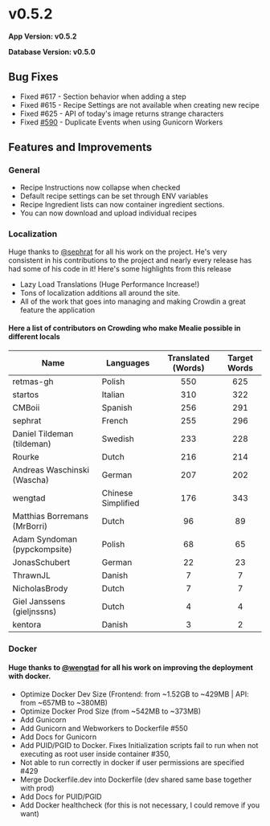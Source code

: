 # v0.5.2

**App Version: v0.5.2**

**Database Version: v0.5.0**

## Bug Fixes
- Fixed #617 - Section behavior when adding a step
- Fixed #615 - Recipe Settings are not available when creating new recipe
- Fixed #625 - API of today's image returns strange characters
- Fixed [#590](https://github.com/hay-kot/mealie/issues/590) - Duplicate Events when using Gunicorn Workers

## Features and Improvements

### General
- Recipe Instructions now collapse when checked
- Default recipe settings can be set through ENV variables
- Recipe Ingredient lists can now container ingredient sections. 
- You can now download and upload individual recipes


### Localization

Huge thanks to [@sephrat](https://github.com/sephrat) for all his work on the project. He's very consistent in his contributions to the project and nearly every release has had some of his code in it! Here's some highlights from this release

  - Lazy Load Translations (Huge Performance Increase!)
  - Tons of localization additions all around the site.
  - All of the work that goes into managing and making Crowdin a great feature the application

#### Here a list of contributors on Crowding who make Mealie possible in different locals

| Name                         | Languages          | Translated (Words) | Target Words |
| ---------------------------- | ------------------ | :----------------: | :----------: |
| retmas-gh                    | Polish             |        550         |     625      |
| startos                      | Italian            |        310         |     322      |
| CMBoii                       | Spanish            |        256         |     291      |
| sephrat                      | French             |        255         |     296      |
| Daniel Tildeman (tildeman)   | Swedish            |        233         |     228      |
| Rourke                       | Dutch              |        216         |     214      |
| Andreas Waschinski (Wascha)  | German             |        207         |     202      |
| wengtad                      | Chinese Simplified |        176         |     343      |
| Matthias Borremans (MrBorri) | Dutch              |         96         |      89      |
| Adam Syndoman (pypckompsite) | Polish             |         68         |      65      |
| JonasSchubert                | German             |         22         |      23      |
| ThrawnJL                     | Danish             |         7          |      7       |
| NicholasBrody                | Dutch              |         7          |      7       |
| Giel Janssens (gieljnssns)   | Dutch              |         4          |      4       |
| kentora                      | Danish             |         3          |      2       |



### Docker 

#### Huge thanks to [@wengtad](https://github.com/wengtad) for all his work on improving the deployment with docker. 

  - Optimize Docker Dev Size (Frontend: from ~1.52GB to ~429MB | API: from ~657MB to ~380MB)
  - Optimize Docker Prod Size (from ~542MB to ~373MB)
  - Add Gunicorn
  - Add Gunicorn and Webworkers to Dockerfile #550
  - Add Docs for Gunicorn
  - Add PUID/PGID to Docker. Fixes Initialization scripts fail to run when not executing as root user inside container #350,
  - Not able to run correctly in docker if user permissions are specified #429
  - Merge Dockerfile.dev into Dockerfile (dev shared same base together with prod)
  - Add Docs for PUID/PGID
  - Add Docker healthcheck (for this is not necessary, I could remove if you want)
